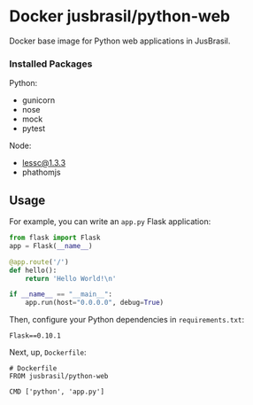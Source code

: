 # Docker jusbrasil/python-web

Docker base image for Python web applications in JusBrasil.



### Installed Packages

Python:
  - gunicorn 
  - nose
  - mock
  - pytest
  
Node:
  - lessc@1.3.3
  - phathomjs

## Usage

For example, you can write an `app.py` Flask application:

```python
from flask import Flask
app = Flask(__name__)

@app.route('/')
def hello():
    return 'Hello World!\n'

if __name__ == "__main__":
    app.run(host="0.0.0.0", debug=True)
```

Then, configure your Python dependencies in `requirements.txt`:

```
Flask==0.10.1
```

Next, up, `Dockerfile`:

```docker
# Dockerfile
FROM jusbrasil/python-web

CMD ['python', 'app.py']
```

